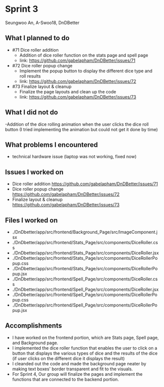 # Sprint 3

Seungwoo An, A-Swoo18, DnDBetter

## What I planned to do

- #71 Dice roller addition
  - Addition of dice roller function on the stats page and spell page
  - link: https://github.com/gabelapham/DnDBetter/issues/71
- #72 Dice roller popup change
  - Implement the popup button to display the different dice type and roll results
  - link: https://github.com/gabelapham/DnDBetter/issues/72
- #73 Finalize layout & cleanup
  - Finalize the page layouts and clean up the code
  - link: https://github.com/gabelapham/DnDBetter/issues/73

## What I did not do

-Addition of the dice rolling animation when the user clicks the dice roll button (I tried implementing the animation but could not get it done by time)

## What problems I encountered

- technical hardware issue (laptop was not working, fixed now)

## Issues I worked on

- Dice roller addition https://github.com/gabelapham/DnDBetter/issues/71
- Dice roller popup change https://github.com/gabelapham/DnDBetter/issues/72
- Finalize layout & cleanup https://github.com/gabelapham/DnDBetter/issues/73

## Files I worked on

- ./DnDbetter/app/src/frontend/Background_Page/src/ImageComponent.jsx
- ./DnDbetter/app/src/frontend/Stats_Page/src/components/DiceRoller.css
- ./DnDbetter/app/src/frontend/Stats_Page/src/components/DiceRoller.jsx
- ./DnDbetter/app/src/frontend/Stats_Page/src/components/DiceRollerPopup.css
- ./DnDbetter/app/src/frontend/Stats_Page/src/components/DiceRollerPopup.jsx
- ./DnDbetter/app/src/frontend/Spell_Page/src/components/DiceRoller.css
- ./DnDbetter/app/src/frontend/Spell_Page/src/components/DiceRoller.jsx
- ./DnDbetter/app/src/frontend/Spell_Page/src/components/DiceRollerPopup.css
- ./DnDbetter/app/src/frontend/Spell_Page/src/components/DiceRollerPopup.jsx

## Accomplishments

- I have worked on the frontend portion, which are Stats page, Spell page, and Background page.
- I implemented the dice roller function that enables the user to click on a button that displays the various types of dice and the results of the dice (if user clicks on the different dice it displays the result)
- I cleanded out the code and made the background page neater by making text boxes' border transparent and fit to the visuals.
- For Sprint 4, Our group will finalize the pages and implement the functions that are connected to the backend portion.

